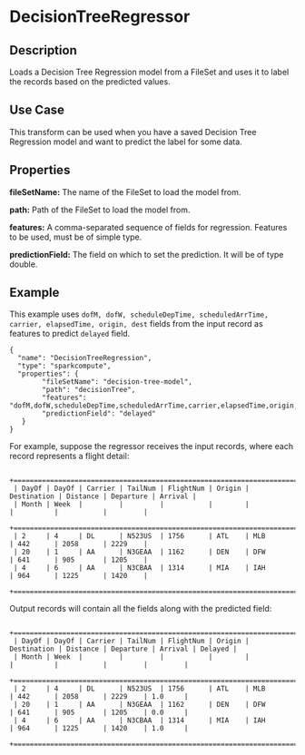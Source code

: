 # DecisionTreeRegressor


Description
-----------
Loads a Decision Tree Regression model from a FileSet and uses it to label the records based on the predicted values.

Use Case
--------
This transform can be used when you have a saved Decision Tree Regression model and want to predict the label for some
data.

Properties
----------
**fileSetName:** The name of the FileSet to load the model from.

**path:** Path of the FileSet to load the model from.

**features:** A comma-separated sequence of fields for regression. Features to be used, must be of simple type.

**predictionField:** The field on which to set the prediction. It will be of type double.


Example
-------
This example uses ``dofM, dofW, scheduleDepTime, scheduledArrTime, carrier, elapsedTime, origin, dest`` fields from the
input record as features to predict ``delayed`` field.

    {
      "name": "DecisionTreeRegression",
      "type": "sparkcompute",
      "properties": {
            "fileSetName": "decision-tree-model",
            "path": "decisionTree",
            "features": "dofM,dofW,scheduleDepTime,scheduledArrTime,carrier,elapsedTime,origin,dest",
            "predictionField": "delayed"
       }
    }


For example, suppose the regressor receives the input records, where each record represents a flight detail:

     +=======================================================================================================+
     | DayOf | DayOf | Carrier | TailNum | FlightNum | Origin | Destination | Distance | Departure | Arrival |
     | Month | Week  |         |         |           |        |             |          |           |         |
     +=======================================================================================================+
     | 2     | 4     | DL      | N523US  | 1756      | ATL    | MLB         | 442      | 2058      | 2229    |
     | 20    | 1     | AA      | N3GEAA  | 1162      | DEN    | DFW         | 641      | 905       | 1205    |
     | 4     | 6     | AA      | N3CBAA  | 1314      | MIA    | IAH         | 964      | 1225      | 1420    |
     +=======================================================================================================+


Output records will contain all the fields along with the predicted field:

     +=================================================================================================================+
     | DayOf | DayOf | Carrier | TailNum | FlightNum | Origin | Destination | Distance | Departure | Arrival | Delayed |
     | Month | Week  |         |         |           |        |             |          |           |         |         |
     +=================================================================================================================+
     | 2     | 4     | DL      | N523US  | 1756      | ATL    | MLB         | 442      | 2058      | 2229    | 1.0     |
     | 20    | 1     | AA      | N3GEAA  | 1162      | DEN    | DFW         | 641      | 905       | 1205    | 0.0     |
     | 4     | 6     | AA      | N3CBAA  | 1314      | MIA    | IAH         | 964      | 1225      | 1420    | 1.0     |
     +=================================================================================================================+